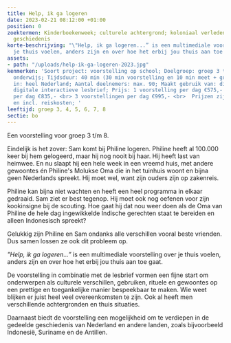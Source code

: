 ```yaml
---
title: Help, ik ga logeren
date: 2023-02-21 08:12:00 +01:00
position: 0
zoektermen: Kinderboekenweek; culturele achtergrond; koloniaal verleden, gedeelde
  geschiedenis
korte-beschrijving: "\"Help, ik ga logeren...” is een multimediale voorstelling over
  je thuis voelen, anders zijn en over hoe het erbij jou thuis aan toe gaat. "
assets:
- path: "/uploads/help-ik-ga-logeren-2023.jpg"
kenmerken: 'Soort project: voorstelling op school; Doelgroep: groep 3 t/m 8 ook speciaal
  onderwijs; Tijdsduur: 40 min (30 min voorstelling en 10 min meet + greet); Aangeboden
  in: heel Nederland; Aantal deelnemers: max. 90; Maakt gebruik van: digibord; Lesmateriaal:
  digitale interactieve lesbrief; Prijs: 1 voorstelling per dag €575,- <br> 2 voorstellingen
  per dag €835,- <br> 3 voorstellingen per dag €995,- <br>  Prijzen zijn excl. btw
  en incl. reiskosten; '
leeftijd: groep 3, 4, 5, 6, 7, 8
sectie: bo
---
```


Een voorstelling voor groep 3 t/m 8.

Eindelijk is het zover: Sam komt bij Philine logeren. Philine heeft al 100.000 keer bij hem gelogeerd, maar hij nog nooit bij haar. Hij heeft last van heimwee. En nu slaapt hij een hele week in een vreemd huis, met andere gewoontes én Philine's Molukse Oma die in het tuinhuis woont en bijna geen Nederlands spreekt. Hij moet wel, want zijn ouders zijn op zakenreis.

Philine kan bijna niet wachten en heeft een heel programma in elkaar gedraaid. Sam ziet er best tegenop. Hij moet ook nog oefenen voor zijn kookinsigne bij de scouting. Hoe gaat hij dat nou weer doen als de Oma van Philine de hele dag ingewikkelde Indische gerechten staat te bereiden en alleen Indonesisch spreekt? 

Gelukkig zijn Philine en Sam ondanks alle verschillen vooral beste vrienden. Dus samen lossen ze ook dit probleem op. 

*"Help, ik ga logeren...”* is een multimediale voorstelling over je thuis voelen, anders zijn en over hoe het erbij jou thuis aan toe gaat. 

De voorstelling in combinatie met de lesbrief vormen een fijne start om onderwerpen als culturele verschillen, gebruiken, rituele en gewoontes op een prettige en toegankelijke manier bespeekbaar te maken. Wie weet blijken er juist heel veel overeenkomsten te zijn. Ook al heeft men verschillende achtergronden en thuis situaties.

Daarnaast biedt de voorstelling een mogelijkheid om te verdiepen in de gedeelde geschiedenis van Nederland en andere landen, zoals bijvoorbeeld Indonesië, Suriname en de Antillen.